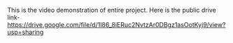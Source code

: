 This is the video demonstration of entire project. Here is the public drive link- https://drive.google.com/file/d/1l86_8iERuc2NvtzAr0DBgz1asOotKyj9/view?usp=sharing
